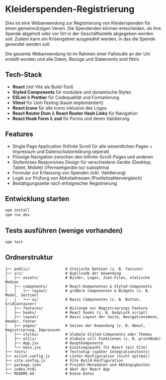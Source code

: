 # Kleiderspenden-Registrierung

Dies ist eine Webanwendung zur Registrierung von Kleiderspenden für einen gemeinnützigen Verein. Die Spendenden können entscheiden, ob ihre Spende abgeholt oder vor Ort in der Geschäftsstelle abgegeben werden soll. Zudem kann ein Krisengebiet ausgewählt werden, in das die Spende gesendet werden soll.

Die gesamte Webanwendung ist im Rahmen einer Fallstudie an der Uni erstellt worden und alle Daten, Bezüge und Statements sind fiktiv.

## Tech-Stack

- **React** (mit Vite als Build-Tool)
- **Styled Components** für modulare und dynamische Styles
- **ESLint** & **Prettier** für Codequalität und Formatierung
- **Vitest** für Unit-Testing (kaum implementiert)
- **React Icons** für alle Icons inklusive des Logos
- **React Router Dom** & **React Router Hash Links** für Navigation
- **React Hook Form** & **zod** für Forms und deren Validierung

## Features

- Single Page Application (Infinite Scroll für alle wesentlichen Pages + Impressum und Datenschutzerklärung seperat)
- Flüssige Navigation zwischen den Infinite-Scroll-Pages und anderen
- Stufenloses Responsives Design für verschiedene Geräte (Desktop, Tablet, Mobile) //Fernsehgeräte nur suboptimal
- Formular zur Erfassung von Spenden (inkl. Validierung)
- Logik zur Prüfung von Abholadressen (Postleitzahlenvergleich)
- Bestätigungsseite nach erfolgreicher Registrierung

## Entwicklung starten

```bash
npm install
npm run dev
```

## Tests ausführen (wenige vorhanden)

```bash
npm test
```

## Ordnerstruktur

```
├── public/                # Statische Dateien (z. B. favicon)
├── src/                   # Quellcode der Anwendung
│   ├── assets/            # Bilder, Logos, Json-Files, statische Medien
│   ├── components/        # React-Komponenten & Styled-Components
│   │   ├── layout/        # größere Componenten & Widgets (z. B. Modal, Section)
│   │   └── ui/            # Basis Componenten (z. B. Button, GridContainer)
│   ├── features/          # Bislange nur Registrierungs Feature
│   ├── hooks/             # React hooks (z. B. bodyLock script)
│   ├── layout/            # Basis Layout der Seite, Navigationsmenü, Header, Footer
│   ├── pages/             # Seiten der Anwendung (z. B. About, Registrierung, Impressum)
│   ├── styles/            # Globale Styled-Components oder Themes
│   ├── utils/             # Globale util Funktionen (z. B. printNode)
│   ├── App.jsx            # Hauptkomponente
│   └── main.jsx           # Einstiegspunkt für React (mit Vite)
├── tests/                 # Testsetup (später Integrationstests)
├── eslint.config.js       # Linter-Konfiguration (nicht optimal)
├── vite.config.js         # Vite Build-Konfiguration
├── package.json           # Projekt-Metadaten und Abhängigkeiten
├── index.html             # Aker der React App
└── README.md              # Diese Datei
```